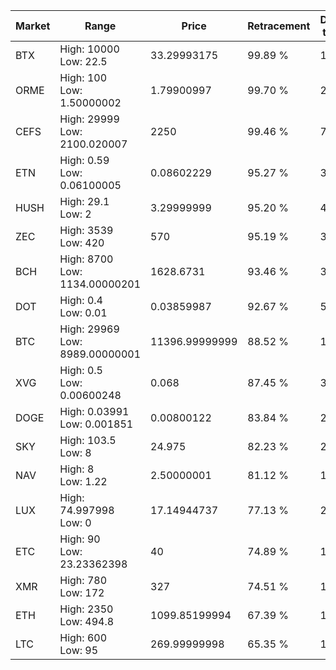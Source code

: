 | Market | Range | Price| Retracement | Doubles to 50% |
| --- | --- | --- | --- | --- |
| BTX | High: 10000<br />Low: 22.5 | 33.29993175 | 99.89 % | 150.49 |
| ORME | High: 100<br />Low: 1.50000002 | 1.79900997 | 99.70 % | 28.21 |
| CEFS | High: 29999<br />Low: 2100.020007 | 2250 | 99.46 % | 7.13 |
| ETN | High: 0.59<br />Low: 0.06100005 | 0.08602229 | 95.27 % | 3.78 |
| HUSH | High: 29.1<br />Low: 2 | 3.29999999 | 95.20 % | 4.71 |
| ZEC | High: 3539<br />Low: 420 | 570 | 95.19 % | 3.47 |
| BCH | High: 8700<br />Low: 1134.00000201 | 1628.6731 | 93.46 % | 3.02 |
| DOT | High: 0.4<br />Low: 0.01 | 0.03859987 | 92.67 % | 5.31 |
| BTC | High: 29969<br />Low: 8989.00000001 | 11396.99999999 | 88.52 % | 1.71 |
| XVG | High: 0.5<br />Low: 0.00600248 | 0.068 | 87.45 % | 3.72 |
| DOGE | High: 0.03991<br />Low: 0.001851 | 0.00800122 | 83.84 % | 2.61 |
| SKY | High: 103.5<br />Low: 8 | 24.975 | 82.23 % | 2.23 |
| NAV | High: 8<br />Low: 1.22 | 2.50000001 | 81.12 % | 1.84 |
| LUX | High: 74.997998<br />Low: 0 | 17.14944737 | 77.13 % | 2.19 |
| ETC | High: 90<br />Low: 23.23362398 | 40 | 74.89 % | 1.42 |
| XMR | High: 780<br />Low: 172 | 327 | 74.51 % | 1.46 |
| ETH | High: 2350<br />Low: 494.8 | 1099.85199994 | 67.39 % | 1.29 |
| LTC | High: 600<br />Low: 95 | 269.99999998 | 65.35 % | 1.29 |
